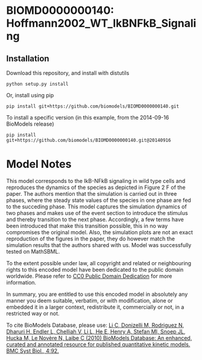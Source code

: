 # BIOMD0000000140: Hoffmann2002_WT_IkBNFkB_Signaling

## Installation

Download this repository, and install with distutils

`python setup.py install`

Or, install using pip

`pip install git+https://github.com/biomodels/BIOMD0000000140.git`

To install a specific version (in this example, from the 2014-09-16 BioModels release)

`pip install git+https://github.com/biomodels/BIOMD0000000140.git@20140916`


# Model Notes


This model corresponds to the IkB-NFkB signaling in wild type cells and
reproduces the dynamics of the species as depicted in Figure 2 F of the paper.
The authors mention that the simulation is carried out in three phases, where
the steady state values of the species in one phase are fed to the succeding
phase. This model captures the simulation dynamics of two phases and makes use
of the event section to introduce the stimulus and thereby transition to the
next phase. Accordingly, a few terms have been introduced that make this
transition possible, this in no way compromises the original model. Also, the
simulation plots are not an exact reproduction of the figures in the paper,
they do however match the simulation results that the authors shared with us.
Model was successfully tested on MathSBML.

  

To the extent possible under law, all copyright and related or neighbouring
rights to this encoded model have been dedicated to the public domain
worldwide. Please refer to [CC0 Public Domain
Dedication](http://creativecommons.org/publicdomain/zero/1.0/) for more
information.

In summary, you are entitled to use this encoded model in absolutely any
manner you deem suitable, verbatim, or with modification, alone or embedded it
in a larger context, redistribute it, commercially or not, in a restricted way
or not.

  

To cite BioModels Database, please use: [Li C, Donizelli M, Rodriguez N,
Dharuri H, Endler L, Chelliah V, Li L, He E, Henry A, Stefan MI, Snoep JL,
Hucka M, Le Novère N, Laibe C (2010) BioModels Database: An enhanced, curated
and annotated resource for published quantitative kinetic models. BMC Syst
Biol., 4:92.](http://www.ncbi.nlm.nih.gov/pubmed/20587024)


